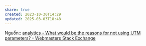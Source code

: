 ```yaml
---
share: true
created: 2023-10-30T14:29
updated: 2025-03-03T18:48
---
```

Nguồn:: [analytics - What would be the reasons for not using UTM parameters? - Webmasters Stack Exchange](https://webmasters.stackexchange.com/questions/144604/what-would-be-the-reasons-for-not-using-utm-parameters/144608?noredirect=1#comment203122_144608)